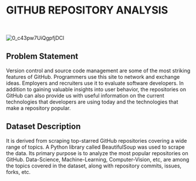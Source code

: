 # GITHUB REPOSITORY ANALYSIS
<br>

![0_c43pw7UiQgpfjDCl](https://user-images.githubusercontent.com/72935128/201177704-b5cd1e0f-afa5-4ed1-8967-5a47ae927817.jpeg)



## Problem Statement
Version control and source code management are some of the most striking features of GitHub. Programmers use this site to network and exchange ideas. Employers and recruiters use it to evaluate software developers. In addition to gaining valuable insights into user behavior, the repositories on GitHub can also provide us with useful information on the current technologies that developers are using today and the technologies that make a repository popular.<br>

## Dataset Description
It is derived from scraping top-starred GitHub repositories covering a wide range of topics. A Python library called BeautifulSoup was used to scrape the data. Its primary purpose is to analyze the most popular repositories on GitHub. Data-Science, Machine-Learning, Computer-Vision, etc, are among the topics covered in the dataset, along with repository commits, issues, forks, etc.
